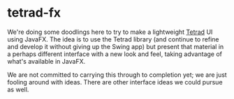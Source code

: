 # tetrad-fx

We're doing some doodlings here to try to make a lightweight [Tetrad](https://github.com/cmu-phil/tetrad) UI using JavaFX. The idea is to use the Tetrad library (and continue to refine and develop it without giving up the Swing app) but present that material in a perhaps different interface with a new look and feel, taking advantage of what's available in JavaFX.

We are not committed to carrying this through to completion yet; we are just fooling around with ideas. There are other interface ideas we could pursue as well.
